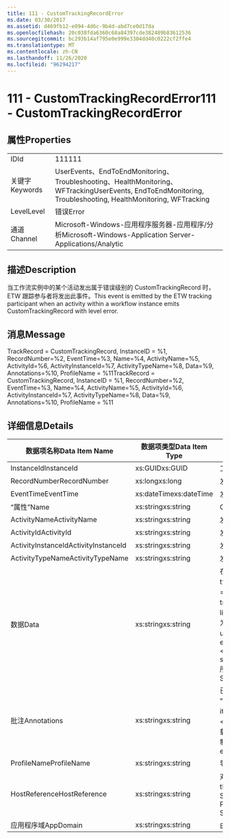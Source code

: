 ```yaml
---
title: 111 - CustomTrackingRecordError
ms.date: 03/30/2017
ms.assetid: d469fb12-e094-4d6c-9b4d-abd7ce0d17da
ms.openlocfilehash: 20c038fda6360c68a84397cde382489b83612536
ms.sourcegitcommit: bc293b14af795e0e999e3304dd40c0222cf2ffe4
ms.translationtype: MT
ms.contentlocale: zh-CN
ms.lasthandoff: 11/26/2020
ms.locfileid: "96294217"
---
```

# <a name="111---customtrackingrecorderror"></a><span data-ttu-id="85a55-102">111 - CustomTrackingRecordError</span><span class="sxs-lookup"><span data-stu-id="85a55-102">111 - CustomTrackingRecordError</span></span>

## <a name="properties"></a><span data-ttu-id="85a55-103">属性</span><span class="sxs-lookup"><span data-stu-id="85a55-103">Properties</span></span>  
  
|||  
|-|-|  
|<span data-ttu-id="85a55-104">ID</span><span class="sxs-lookup"><span data-stu-id="85a55-104">Id</span></span>|<span data-ttu-id="85a55-105">111</span><span class="sxs-lookup"><span data-stu-id="85a55-105">111</span></span>|  
|<span data-ttu-id="85a55-106">关键字</span><span class="sxs-lookup"><span data-stu-id="85a55-106">Keywords</span></span>|<span data-ttu-id="85a55-107">UserEvents、EndToEndMonitoring、Troubleshooting、HealthMonitoring、WFTracking</span><span class="sxs-lookup"><span data-stu-id="85a55-107">UserEvents, EndToEndMonitoring, Troubleshooting, HealthMonitoring, WFTracking</span></span>|  
|<span data-ttu-id="85a55-108">Level</span><span class="sxs-lookup"><span data-stu-id="85a55-108">Level</span></span>|<span data-ttu-id="85a55-109">错误</span><span class="sxs-lookup"><span data-stu-id="85a55-109">Error</span></span>|  
|<span data-ttu-id="85a55-110">通道</span><span class="sxs-lookup"><span data-stu-id="85a55-110">Channel</span></span>|<span data-ttu-id="85a55-111">Microsoft-Windows-应用程序服务器-应用程序/分析</span><span class="sxs-lookup"><span data-stu-id="85a55-111">Microsoft-Windows-Application Server-Applications/Analytic</span></span>|  
  
## <a name="description"></a><span data-ttu-id="85a55-112">描述</span><span class="sxs-lookup"><span data-stu-id="85a55-112">Description</span></span>  

 <span data-ttu-id="85a55-113">当工作流实例中的某个活动发出属于错误级别的 CustomTrackingRecord 时，ETW 跟踪参与者将发出此事件。</span><span class="sxs-lookup"><span data-stu-id="85a55-113">This event is emitted by the ETW tracking participant when an activity within a workflow instance emits CustomTrackingRecord with level error.</span></span>  
  
## <a name="message"></a><span data-ttu-id="85a55-114">消息</span><span class="sxs-lookup"><span data-stu-id="85a55-114">Message</span></span>  

 <span data-ttu-id="85a55-115">TrackRecord = CustomTrackingRecord, InstanceID = %1, RecordNumber=%2, EventTime=%3, Name=%4, ActivityName=%5, ActivityId=%6, ActivityInstanceId=%7, ActivityTypeName=%8, Data=%9, Annotations=%10, ProfileName = %11</span><span class="sxs-lookup"><span data-stu-id="85a55-115">TrackRecord = CustomTrackingRecord, InstanceID = %1, RecordNumber=%2, EventTime=%3, Name=%4, ActivityName=%5, ActivityId=%6, ActivityInstanceId=%7, ActivityTypeName=%8, Data=%9, Annotations=%10, ProfileName = %11</span></span>  
  
## <a name="details"></a><span data-ttu-id="85a55-116">详细信息</span><span class="sxs-lookup"><span data-stu-id="85a55-116">Details</span></span>  
  
|<span data-ttu-id="85a55-117">数据项名称</span><span class="sxs-lookup"><span data-stu-id="85a55-117">Data Item Name</span></span>|<span data-ttu-id="85a55-118">数据项类型</span><span class="sxs-lookup"><span data-stu-id="85a55-118">Data Item Type</span></span>|<span data-ttu-id="85a55-119">描述</span><span class="sxs-lookup"><span data-stu-id="85a55-119">Description</span></span>|  
|--------------------|--------------------|-----------------|  
|<span data-ttu-id="85a55-120">InstanceId</span><span class="sxs-lookup"><span data-stu-id="85a55-120">InstanceId</span></span>|<span data-ttu-id="85a55-121">xs:GUID</span><span class="sxs-lookup"><span data-stu-id="85a55-121">xs:GUID</span></span>|<span data-ttu-id="85a55-122">工作流的实例 ID</span><span class="sxs-lookup"><span data-stu-id="85a55-122">The instance id for the workflow</span></span>|  
|<span data-ttu-id="85a55-123">RecordNumber</span><span class="sxs-lookup"><span data-stu-id="85a55-123">RecordNumber</span></span>|<span data-ttu-id="85a55-124">xs:long</span><span class="sxs-lookup"><span data-stu-id="85a55-124">xs:long</span></span>|<span data-ttu-id="85a55-125">发出的记录的序列号</span><span class="sxs-lookup"><span data-stu-id="85a55-125">The sequence number of the emitted record</span></span>|  
|<span data-ttu-id="85a55-126">EventTime</span><span class="sxs-lookup"><span data-stu-id="85a55-126">EventTime</span></span>|<span data-ttu-id="85a55-127">xs:dateTime</span><span class="sxs-lookup"><span data-stu-id="85a55-127">xs:dateTime</span></span>|<span data-ttu-id="85a55-128">发出该事件时的 UTC 时间</span><span class="sxs-lookup"><span data-stu-id="85a55-128">The time in UTC when the event was emitted</span></span>|  
|<span data-ttu-id="85a55-129">“属性”</span><span class="sxs-lookup"><span data-stu-id="85a55-129">Name</span></span>|<span data-ttu-id="85a55-130">xs:string</span><span class="sxs-lookup"><span data-stu-id="85a55-130">xs:string</span></span>|<span data-ttu-id="85a55-131">CustomTrackingRecord 的名称</span><span class="sxs-lookup"><span data-stu-id="85a55-131">The name of the CustomTrackingRecord</span></span>|  
|<span data-ttu-id="85a55-132">ActivityName</span><span class="sxs-lookup"><span data-stu-id="85a55-132">ActivityName</span></span>|<span data-ttu-id="85a55-133">xs:string</span><span class="sxs-lookup"><span data-stu-id="85a55-133">xs:string</span></span>|<span data-ttu-id="85a55-134">发出 CustomTrackingRecord 的活动的名称</span><span class="sxs-lookup"><span data-stu-id="85a55-134">The name of the activity that emitted the CustomTrackingRecord</span></span>|  
|<span data-ttu-id="85a55-135">ActivityId</span><span class="sxs-lookup"><span data-stu-id="85a55-135">ActivityId</span></span>|<span data-ttu-id="85a55-136">xs:string</span><span class="sxs-lookup"><span data-stu-id="85a55-136">xs:string</span></span>|<span data-ttu-id="85a55-137">发出 CustomTrackingRecord 的活动的 ID</span><span class="sxs-lookup"><span data-stu-id="85a55-137">The id of the activity that emitted the CustomTrackingRecord</span></span>|  
|<span data-ttu-id="85a55-138">ActivityInstanceId</span><span class="sxs-lookup"><span data-stu-id="85a55-138">ActivityInstanceId</span></span>|<span data-ttu-id="85a55-139">xs:string</span><span class="sxs-lookup"><span data-stu-id="85a55-139">xs:string</span></span>|<span data-ttu-id="85a55-140">发出 CustomTrackingRecord 的活动的实例 ID</span><span class="sxs-lookup"><span data-stu-id="85a55-140">The instance id of the activity that emitted the CustomTrackingRecord</span></span>|  
|<span data-ttu-id="85a55-141">ActivityTypeName</span><span class="sxs-lookup"><span data-stu-id="85a55-141">ActivityTypeName</span></span>|<span data-ttu-id="85a55-142">xs:string</span><span class="sxs-lookup"><span data-stu-id="85a55-142">xs:string</span></span>|<span data-ttu-id="85a55-143">发出 CustomTrackingRecord 的活动的名称</span><span class="sxs-lookup"><span data-stu-id="85a55-143">The name of the activity that emitted the CustomTrackingRecord</span></span>|  
|<span data-ttu-id="85a55-144">数据</span><span class="sxs-lookup"><span data-stu-id="85a55-144">Data</span></span>|<span data-ttu-id="85a55-145">xs:string</span><span class="sxs-lookup"><span data-stu-id="85a55-145">xs:string</span></span>|<span data-ttu-id="85a55-146">在此事件中跟踪的数据。</span><span class="sxs-lookup"><span data-stu-id="85a55-146">The data that was tracked with this event.</span></span>  <span data-ttu-id="85a55-147">值存储在 xml 元素中，格式为 \<items> \< item  name = "dataName" type="System.String"> dataValue \</item> \</items> 。</span><span class="sxs-lookup"><span data-stu-id="85a55-147">The values are stored in an xml element in the format \<items>\< item  name = "dataName" type="System.String">dataValue\</item>\</items>.</span></span>  <span data-ttu-id="85a55-148">如果未跟踪任何数据，则该字符串包含 \<items/> 。</span><span class="sxs-lookup"><span data-stu-id="85a55-148">If no data was tracked then the string contains \<items/>.</span></span> <span data-ttu-id="85a55-149">ETW 事件大小受到 ETW 缓冲区大小或 ETW 事件最大负载的限制。</span><span class="sxs-lookup"><span data-stu-id="85a55-149">The ETW event size is limited by the ETW buffer size or the max payload for an ETW event.</span></span> <span data-ttu-id="85a55-150">如果事件的大小超出 ETW 限制，则通过删除批注并将数据值替换为 ... 来截断事件。 \<items> \</items> 以下类型作为其值存储，由 ToString ( # A1; 返回string、char、bool、int、short、long、uint、ushort、ulong、System.web、float、double、system.exception、system.exception、system.object。</span><span class="sxs-lookup"><span data-stu-id="85a55-150">If the size of the event exceeds the ETW limits, then the event is truncated by dropping the annotations and replacing the data value with \<items>...\</items>.  The following types are stored as their value as returned by ToString(); string,char,bool,int,short,long,uint,ushort,ulong,System.Single,float,double,System.Guid,System.DateTimeOffset,System.DateTime.</span></span>  <span data-ttu-id="85a55-151">所有其他类型使用 System.Runtime.Serialization.NetDataContractSerializer 进行序列化。</span><span class="sxs-lookup"><span data-stu-id="85a55-151">All other types are serialized using System.Runtime.Serialization.NetDataContractSerializer.</span></span>|  
|<span data-ttu-id="85a55-152">批注</span><span class="sxs-lookup"><span data-stu-id="85a55-152">Annotations</span></span>|<span data-ttu-id="85a55-153">xs:string</span><span class="sxs-lookup"><span data-stu-id="85a55-153">xs:string</span></span>|<span data-ttu-id="85a55-154">已添加到此事件中的批注。</span><span class="sxs-lookup"><span data-stu-id="85a55-154">The annotations that were added to this event.</span></span>  <span data-ttu-id="85a55-155">值存储在 xml 元素中，格式为 \<items> \< item  name = "annotationName" type="System.String"> a \</item> \</items> 。</span><span class="sxs-lookup"><span data-stu-id="85a55-155">The values are stored in an xml element in the format \<items>\< item  name = "annotationName" type="System.String">annotationValue\</item>\</items>.</span></span>  <span data-ttu-id="85a55-156">如果未指定任何批注，则该字符串包含 \<items/> 。</span><span class="sxs-lookup"><span data-stu-id="85a55-156">If no annotations are specified then the string contains \<items/>.</span></span> <span data-ttu-id="85a55-157">ETW 事件大小受到 ETW 缓冲区大小或 ETW 事件最大负载的限制。</span><span class="sxs-lookup"><span data-stu-id="85a55-157">The ETW event size is limited by the ETW buffer size or the max payload for an ETW event.</span></span> <span data-ttu-id="85a55-158">如果事件的大小超过 ETW 限制，则通过删除批注并将批注值替换为 ... 来截断事件。 \<items> \</items></span><span class="sxs-lookup"><span data-stu-id="85a55-158">If the size of the event exceeds the ETW limits, then the event is truncated by dropping the annotations and replacing the annotation value with \<items>...\</items>.</span></span>|  
|<span data-ttu-id="85a55-159">ProfileName</span><span class="sxs-lookup"><span data-stu-id="85a55-159">ProfileName</span></span>|<span data-ttu-id="85a55-160">xs:string</span><span class="sxs-lookup"><span data-stu-id="85a55-160">xs:string</span></span>|<span data-ttu-id="85a55-161">导致发出此事件的跟踪配置文件的名称</span><span class="sxs-lookup"><span data-stu-id="85a55-161">The name or the tracking profile that resulted in this event being emitted</span></span>|  
|<span data-ttu-id="85a55-162">HostReference</span><span class="sxs-lookup"><span data-stu-id="85a55-162">HostReference</span></span>|<span data-ttu-id="85a55-163">xs:string</span><span class="sxs-lookup"><span data-stu-id="85a55-163">xs:string</span></span>|<span data-ttu-id="85a55-164">对于 Web 承载的服务，此字段唯一标识 Web 层次结构中的服务。</span><span class="sxs-lookup"><span data-stu-id="85a55-164">For web hosted services, this field uniquely identifies the service in the web hierarchy.</span></span>  <span data-ttu-id="85a55-165">其格式定义为 "网站名称应用程序虚拟路径&#124;服务虚拟路径&#124;ServiceName" 示例： "Default Web Site//Calculatorapplication&#124;/CalculatorService.svc&#124;CalculatorService"</span><span class="sxs-lookup"><span data-stu-id="85a55-165">Its format is defined as 'Web Site Name Application Virtual Path&#124;Service Virtual Path&#124;ServiceName' Example: 'Default Web Site/CalculatorApplication&#124;/CalculatorService.svc&#124;CalculatorService'</span></span>|  
|<span data-ttu-id="85a55-166">应用程序域</span><span class="sxs-lookup"><span data-stu-id="85a55-166">AppDomain</span></span>|<span data-ttu-id="85a55-167">xs:string</span><span class="sxs-lookup"><span data-stu-id="85a55-167">xs:string</span></span>|<span data-ttu-id="85a55-168">由 AppDomain.CurrentDomain.FriendlyName 返回的字符串。</span><span class="sxs-lookup"><span data-stu-id="85a55-168">The string returned by AppDomain.CurrentDomain.FriendlyName.</span></span>|

